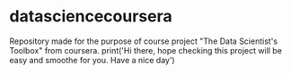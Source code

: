 # datasciencecoursera
Repository made for the purpose of course project "The Data Scientist's Toolbox" from coursera.
print('Hi there, hope checking this project will be easy and smoothe for you. Have a nice day')


